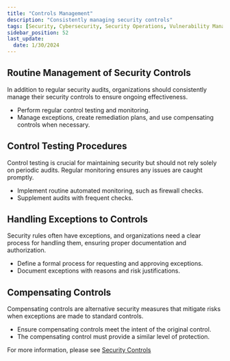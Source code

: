 ```yaml
---
title: "Controls Management"
description: "Consistently managing security controls"
tags: [Security, Cybersecurity, Security Operations, Vulnerability Management, Security Assessment, Security Testing]
sidebar_position: 52
last_update:
  date: 1/30/2024
---
```



## Routine Management of Security Controls  

In addition to regular security audits, organizations should consistently manage their security controls to ensure ongoing effectiveness.

- Perform regular control testing and monitoring.
- Manage exceptions, create remediation plans, and use compensating controls when necessary.

## Control Testing Procedures  

Control testing is crucial for maintaining security but should not rely solely on periodic audits. Regular monitoring ensures any issues are caught promptly.

- Implement routine automated monitoring, such as firewall checks.
- Supplement audits with frequent checks.

## Handling Exceptions to Controls  

Security rules often have exceptions, and organizations need a clear process for handling them, ensuring proper documentation and authorization.

- Define a formal process for requesting and approving exceptions.
- Document exceptions with reasons and risk justifications.

## Compensating Controls  

Compensating controls are alternative security measures that mitigate risks when exceptions are made to standard controls.

- Ensure compensating controls meet the intent of the original control.
- The compensating control must provide a similar level of protection.

For more information, please see [Security Controls](/docs/007-Cybersecurity/001-Security-and-Risk-Management/040-Security-Controls.md)